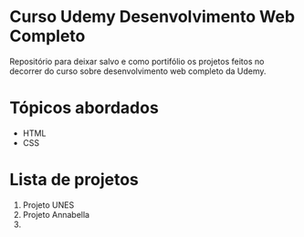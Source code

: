 # Curso Udemy Desenvolvimento Web Completo

Repositório para deixar salvo e como portifólio os projetos feitos no decorrer do curso sobre desenvolvimento web completo da Udemy.

# Tópicos abordados

  - HTML
  - CSS

# Lista de projetos

  1. Projeto UNES
  2. Projeto Annabella
  3. 
